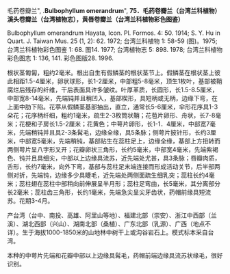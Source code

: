毛药卷瓣兰",
.**Bulbophyllum omerandrum**",
**75．毛药卷瓣兰（台湾兰科植物）溪头卷瓣兰（台湾植物志），黄唇卷瓣兰（台湾兰科植物彩色图鉴）**

Bulbophyllum omerandrum Hayata, Icon. Pl. Formos. 4: 50. 1914; S. Y. Hu in Quart. J. Taiwan Mus. 25 (1, 2): 62. 1972; 台湾兰科植物 1: 58-59 (图)。1975; 台湾兰科植物彩色图鉴 1: 68. 图14. 1977; 台湾植物志 5: 898. 1978; 台湾兰科植物彩色图志 1: 136, 141. 彩色图版28. 1996.

根状茎匍匐，粗约2毫米。根出自生有假鳞茎的根状茎节上。假鳞茎在根状茎上彼此相距1.5-4厘米，卵状球形，长1-2厘米，中部粗5-8毫米，顶生1枚叶，基部被鞘腐烂后残存的纤维，干后表面具许多皱纹。叶厚革质，长圆形，长1.5-8.5厘米，中部宽8-14毫米，先端钝并且稍凹入，基部楔形，具短柄或无柄，边缘下弯，在上面中肋下陷。花葶从假鳞茎基部抽出，直立，通常长5-6厘米，伞形花序具1-3朵花；花序柄纤细，粗约1毫米，疏生2-3枚筒状鞘；花苞片卵形、舟状，长7-8毫米；花梗和子房长1.5-2厘米；花黄色；中萼片卵形，长1-1．4厘米，中部宽7毫米，先端稍钝并且具2-3条髯毛，边缘全缘，具5条脉；侧萼片披针形，长约3厘米，中部宽5毫米，先端稍钝，基部贴生在蕊柱足上，边缘全缘，基部上方扭转而两侧萼片呈八字形叉开；花瓣卵状三角形，长约5毫米，中部宽4毫米，先端紫褐色、钝并且具细尖，中部以上边缘具流苏，近先端处尤甚，具3条脉；唇瓣肉质，舌形，长约7毫米，向外下弯，基部与蕊柱足末端连接而形成活动关节，后半部两侧对折，先端钝，边缘多少具睫毛，近先端处两侧面疏生细乳突；蕊柱长约4毫米；蕊柱翅在蕊柱中部稍向前伸展呈半月形；蕊柱足弯曲，长5毫米，其分离部分长2毫米；蕊柱齿三角形，长约1毫米，先端急尖呈尖牙齿状，药帽前缘具短流苏。花期3-4月。

产台湾（台中、南投、高雄、阿里山等地）、福建北部（崇安）、浙江中西部（兰溪）、湖北西部（兴山）、湖南北部（桑植）、广东北部（乳源）、广西（地点不详）。生于海拔1000-1850米的山地林中树干上或沟谷岩石上。模式标本采自台湾。

本种的中萼片先端和花瓣中部以上边缘具髯毛，药帽前端边缘具流苏状缘毛，很好识别。
